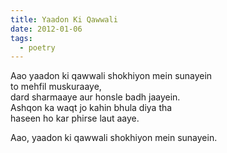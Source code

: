 ```yaml
---
title: Yaadon Ki Qawwali
date: 2012-01-06
tags:
  - poetry
---
```


Aao yaadon ki qawwali shokhiyon mein sunayein<br/>
to mehfil muskuraaye,<br/>
dard sharmaaye aur honsle badh jaayein.<br/>
Ashqon ka waqt jo kahin bhula diya tha<br/>
haseen ho kar phirse laut aaye.<br/>

Aao, yaadon ki qawwali shokhiyon mein sunayein.
